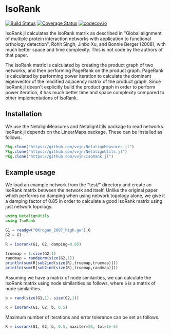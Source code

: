 # IsoRank

[![Build Status](https://travis-ci.org/vvjn/IsoRank.jl.svg?branch=master)](https://travis-ci.org/vvjn/IsoRank.jl) [![Coverage Status](https://coveralls.io/repos/vvjn/IsoRank.jl/badge.svg?branch=master&service=github)](https://coveralls.io/github/vvjn/IsoRank.jl?branch=master) [![codecov.io](http://codecov.io/github/vvjn/IsoRank.jl/coverage.svg?branch=master)](http://codecov.io/github/vvjn/IsoRank.jl?branch=master)

IsoRank.jl calculates the IsoRank matrix as described in "Global alignment of
multiple protein interaction networks with application to functional
orthology detection", Rohit Singh, Jinbo Xu, and Bonnie Berger (2008),
with much better space and time complexity. This is not code by the authors of
that paper.

The IsoRank matrix is calculated by creating the product graph of two
networks, and then performing PageRank on the product graph. PageRank
is calculated by performing power iteration to calculate the dominant
eigenvector of the modified adjacency matrix of the product
graph. Since IsoRank.jl doesn't explicitly build the product graph in
order to perform power iteration, it has much better time and space
complexity compared to other implementations of IsoRank.

## Installation

We use the NetalignMeasures and NetalignUtils package to read networks. IsoRank.jl
depends on the LinearMaps package. These can be installed
as follows.

```julia
Pkg.clone("https://github.com/vvjn/NetalignMeasures.jl")
Pkg.clone("https://github.com/vvjn/NetalignUtils.jl")
Pkg.clone("https://github.com/vvjn/IsoRank.jl")
```

## Example usage

We load an example network from the "test/" directory and create
an IsoRank matrix between the network and itself. Unlike the original
paper which performs no damping when using network topology alone, we
give it a damping factor of 0.85 in order to calculate a good
IsoRank matrix using just network topology.

```julia
using NetalignUtils
using IsoRank

G1 = readgw("0Krogan_2007_high.gw").G
G2 = G1

R = isorank(G1, G2, damping=0.85)

truemap = 1:size(G2,1)
randmap = randperm(size(G2,1))
println(sum(R[sub2ind(size(R),truemap,truemap)]))
println(sum(R[sub2ind(size(R),truemap,randmap)]))
```

Assuming we have a matrix of node similarities, we can calculate
the IsoRank matrix using node similarities as follows, where `b` is
a matrix of node similarities.

```julia
b = rand(size(G1,1), size(G2,1))

R = isorank(G1, G2, b, 0.5)
```

Maximum number of iterations and error tolerance can be set as follows.

```julia
R = isorank(G1, G2, b, 0.5, maxiter=20, tol=1e-5)
```
